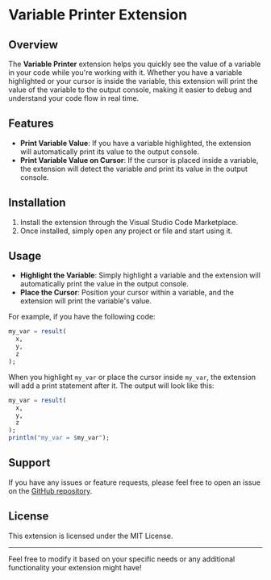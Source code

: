 # Variable Printer Extension

## Overview

The **Variable Printer** extension helps you quickly see the value of a variable in your code while you're working with it. Whether you have a variable highlighted or your cursor is inside the variable, this extension will print the value of the variable to the output console, making it easier to debug and understand your code flow in real time.

## Features

- **Print Variable Value**: If you have a variable highlighted, the extension will automatically print its value to the output console.
- **Print Variable Value on Cursor**: If the cursor is placed inside a variable, the extension will detect the variable and print its value in the output console.

## Installation

1. Install the extension through the Visual Studio Code Marketplace.
2. Once installed, simply open any project or file and start using it.

## Usage

- **Highlight the Variable**: Simply highlight a variable and the extension will automatically print the value in the output console.
- **Place the Cursor**: Position your cursor within a variable, and the extension will print the variable's value.

For example, if you have the following code:

```julia
my_var = result(
  x,
  y,
  z
);
```

When you highlight `my_var` or place the cursor inside `my_var`, the extension will add a print statement after it. The output will look like this:

```julia
my_var = result(
  x,
  y,
  z
);
println("my_var = $my_var");
```

## Support

If you have any issues or feature requests, please feel free to open an issue on the [GitHub repository](link-to-repository).

## License

This extension is licensed under the MIT License.

---

Feel free to modify it based on your specific needs or any additional functionality your extension might have!
